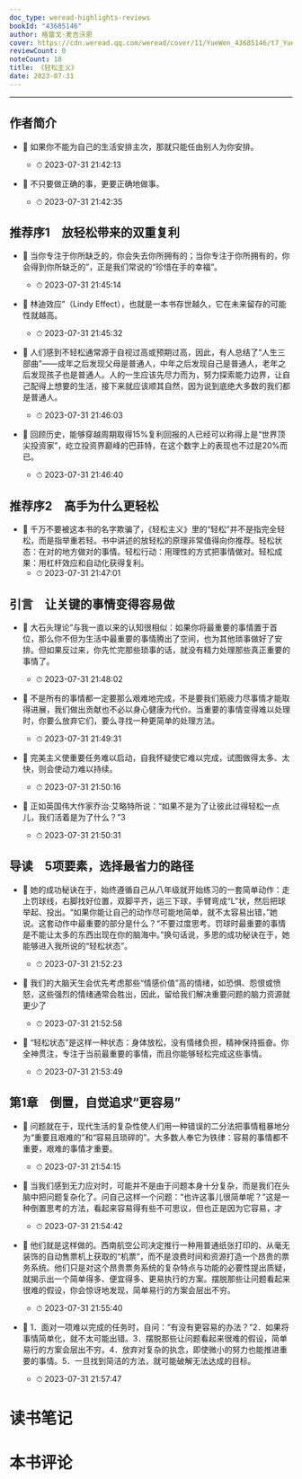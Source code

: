```yaml
---
doc_type: weread-highlights-reviews
bookId: "43685146"
author: 格雷戈·麦吉沃恩
cover: https://cdn.weread.qq.com/weread/cover/11/YueWen_43685146/t7_YueWen_43685146.jpg
reviewCount: 0
noteCount: 18
title: 《轻松主义》
date: 2023-07-31
---
```


---


## 作者简介


- 📌 如果你不能为自己的生活安排主次，那就只能任由别人为你安排。 
    - ⏱ 2023-07-31 21:42:13 

- 📌 不只要做正确的事，更要正确地做事。 
    - ⏱ 2023-07-31 21:42:35 
## 推荐序1　放轻松带来的双重复利


- 📌 当你专注于你所缺乏的，你会失去你所拥有的；当你专注于你所拥有的，你会得到你所缺乏的”，正是我们常说的“珍惜在手的幸福”。 
    - ⏱ 2023-07-31 21:45:14 

- 📌 林迪效应”（Lindy Effect），也就是一本书存世越久，它在未来留存的可能性就越高。 
    - ⏱ 2023-07-31 21:45:32 

- 📌 人们感到不轻松通常源于自视过高或预期过高，因此，有人总结了“人生三部曲”——成年之后发现父母是普通人，中年之后发现自己是普通人，老年之后发现孩子也是普通人。人的一生应该先尽力而为，努力探索能力边界，让自己配得上想要的生活，接下来就应该顺其自然，因为说到底绝大多数的我们都是普通人。 
    - ⏱ 2023-07-31 21:46:03 

- 📌 回顾历史，能够穿越周期取得15%复利回报的人已经可以称得上是“世界顶尖投资家”，屹立投资界巅峰的巴菲特，在这个数字上的表现也不过是20%而已。 
    - ⏱ 2023-07-31 21:46:40 
## 推荐序2　高手为什么更轻松


- 📌 千万不要被这本书的名字欺骗了，《轻松主义》里的“轻松”并不是指完全轻松，而是指举重若轻。书中讲述的放轻松的原理非常值得向你推荐。轻松状态：在对的地方做对的事情。轻松行动：用理性的方式把事情做对。轻松成果：用杠杆效应和自动化获得复利。 
    - ⏱ 2023-07-31 21:47:01 
## 引言　让关键的事情变得容易做


- 📌 大石头理论”与我一直以来的认知很相似：如果你将最重要的事情置于首位，那么你不但为生活中最重要的事情腾出了空间，也为其他琐事做好了安排。但如果反过来，你先忙完那些琐事的话，就没有精力处理那些真正重要的事情了。 
    - ⏱ 2023-07-31 21:48:02 

- 📌 不是所有的事情都一定要那么艰难地完成，不是要我们筋疲力尽事情才能取得进展，我们做出贡献也不必以身心健康为代价。当重要的事情变得难以处理时，你要么放弃它们，要么寻找一种更简单的处理方法。 
    - ⏱ 2023-07-31 21:49:31 

- 📌 完美主义使重要任务难以启动，自我怀疑使它难以完成，试图做得太多、太快，则会使动力难以持续。 
    - ⏱ 2023-07-31 21:50:16 

- 📌 正如英国伟大作家乔治·艾略特所说：“如果不是为了让彼此过得轻松一点儿，我们活着是为了什么？”3 
    - ⏱ 2023-07-31 21:50:31 
## 导读　5项要素，选择最省力的路径


- 📌 她的成功秘诀在于，始终遵循自己从八年级就开始练习的一套简单动作：走上罚球线，右脚找好位置，双脚平齐，运三下球，手臂弯成“L”状，然后把球举起、投出。“如果你能让自己的动作尽可能地简单，就不太容易出错，”她说。这套动作中最重要的部分是什么？“不要过度思考。罚球时最重要的事情是不能让太多的东西出现在你的脑海中。”换句话说，多恩的成功秘诀在于，她能够进入我所说的“轻松状态”。 
    - ⏱ 2023-07-31 21:52:23 

- 📌 我们的大脑天生会优先考虑那些“情感价值”高的情绪，如恐惧、怨恨或愤怒，这些强烈的情绪通常会胜出，因此，留给我们解决重要问题的脑力资源就更少了 
    - ⏱ 2023-07-31 21:52:58 

- 📌 “轻松状态”是这样一种状态：身体放松，没有情绪负担，精神保持振奋。你全神贯注，专注于当前最重要的事情，而且你能够轻松完成这些事情。 
    - ⏱ 2023-07-31 21:53:49 
## 第1章　倒置，自觉追求“更容易”


- 📌 问题就在于，现代生活的复杂性使人们用一种错误的二分法把事情粗暴地分为“重要且艰难的”和“容易且琐碎的”。大多数人奉它为铁律：容易的事情都不重要，艰难的事情才重要。 
    - ⏱ 2023-07-31 21:54:15 

- 📌 当我们感到无力应对时，可能并不是由于问题本身十分复杂，而是我们在头脑中把问题复杂化了。问自己这样一个问题：“也许这事儿很简单呢？”这是一种倒置思考的方法，看起来容易得有些不可思议，但也正是因为它容易，才 
    - ⏱ 2023-07-31 21:54:42 

- 📌 他们就是这样做的。西南航空公司决定推行一种用普通纸张打印的、从毫无装饰的自动售票机上获取的“机票”，而不是浪费时间和资源打造一个昂贵的票务系统。他们只是对这个昂贵票务系统的复杂特点与功能的必要性提出质疑，就揭示出一个简单得多、便宜得多、更易执行的方案。摆脱那些让问题看起来很难的假设，你会惊讶地发现，简单易行的方案会层出不穷。 
    - ⏱ 2023-07-31 21:55:40 

- 📌 1．面对一项难以完成的任务时，自问：“有没有更容易的办法？”2．如果将事情简单化，就不太可能出错。3．摆脱那些让问题看起来很难的假设，简单易行的方案会层出不穷。4．放弃对复杂的执念，即使微小的努力也能推进重要的事情。5．一旦找到简洁的方法，就可能破解无法达成的目标。 
    - ⏱ 2023-07-31 21:57:47 

# 读书笔记


# 本书评论
